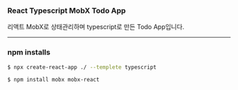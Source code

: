 ### React Typescript MobX Todo App
  리액트 MobX로 상태관리하며 typescript로 만든 Todo App입니다.

---
### npm installs
```bash
$ npx create-react-app ./ --templete typescript
```
```bash
$ npm install mobx mobx-react
```